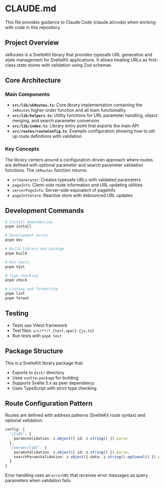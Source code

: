 # CLAUDE.md

This file provides guidance to Claude Code (claude.ai/code) when working with code in this repository.

## Project Overview

skRoutes is a SvelteKit library that provides typesafe URL generation and state management for SvelteKit applications. It allows treating URLs as first-class state stores with validation using Zod schemas.

## Core Architecture

### Main Components

- **`src/lib/skRoutes.ts`**: Core library implementation containing the `skRoutes` higher-order function and all main functionality
- **`src/lib/helpers.ts`**: Utility functions for URL parameter handling, object merging, and search parameter conversion
- **`src/lib/index.ts`**: Library entry point that exports the main API
- **`src/routes/routeConfig.ts`**: Example configuration showing how to set up route definitions with validation

### Key Concepts

The library centers around a configuration-driven approach where routes are defined with optional parameter and search parameter validation functions. The `skRoutes` function returns:

- `urlGenerator`: Creates typesafe URLs with validated parameters
- `pageInfo`: Client-side route information and URL updating utilities  
- `serverPageInfo`: Server-side equivalent of pageInfo
- `pageInfoStore`: Reactive store with debounced URL updates

## Development Commands

```bash
# Install dependencies
pnpm install

# Development server
pnpm dev

# Build library and package
pnpm build

# Run tests
pnpm test

# Type checking
pnpm check

# Linting and formatting
pnpm lint
pnpm format
```

## Testing

- Tests use Vitest framework
- Test files: `src/**/*.{test,spec}.{js,ts}`
- Run tests with `pnpm test`

## Package Structure

This is a SvelteKit library package that:
- Exports to `dist/` directory
- Uses `svelte-package` for building
- Supports Svelte 5.x as peer dependency
- Uses TypeScript with strict type checking

## Route Configuration Pattern

Routes are defined with address patterns (SvelteKit route syntax) and optional validation:

```typescript
config: {
  '/[id]': {
    paramsValidation: z.object({ id: z.string() }).parse
  },
  '/server/[id]': {
    paramsValidation: z.object({ id: z.string() }).parse,
    searchParamsValidation: z.object({ data: z.string().optional() }).parse
  }
}
```

Error handling uses an `errorURL` that receives error messages as query parameters when validation fails.